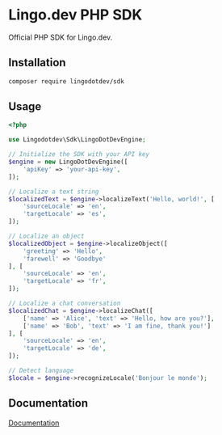 # Lingo.dev PHP SDK

Official PHP SDK for Lingo.dev.

## Installation

```bash
composer require lingodotdev/sdk
```

## Usage

```php
<?php

use Lingodotdev\Sdk\LingoDotDevEngine;

// Initialize the SDK with your API key
$engine = new LingoDotDevEngine([
    'apiKey' => 'your-api-key',
]);

// Localize a text string
$localizedText = $engine->localizeText('Hello, world!', [
    'sourceLocale' => 'en',
    'targetLocale' => 'es',
]);

// Localize an object
$localizedObject = $engine->localizeObject([
    'greeting' => 'Hello',
    'farewell' => 'Goodbye'
], [
    'sourceLocale' => 'en',
    'targetLocale' => 'fr',
]);

// Localize a chat conversation
$localizedChat = $engine->localizeChat([
    ['name' => 'Alice', 'text' => 'Hello, how are you?'],
    ['name' => 'Bob', 'text' => 'I am fine, thank you!']
], [
    'sourceLocale' => 'en',
    'targetLocale' => 'de',
]);

// Detect language
$locale = $engine->recognizeLocale('Bonjour le monde');
```

## Documentation

[Documentation](https://lingo.dev/go/docs)
